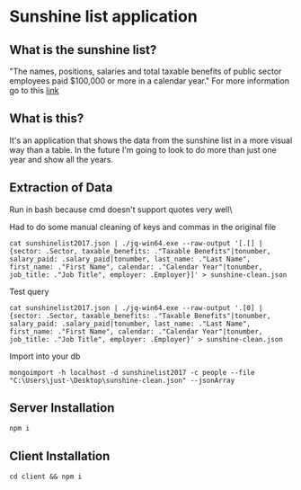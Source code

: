 # Sunshine list application

## What is the sunshine list?

"The names, positions, salaries and total taxable benefits of public sector employees paid $100,000 or more in a calendar year." For more information go to this [link](https://www.ontario.ca/page/public-sector-salary-disclosure)

## What is this?

It's an application that shows the data from the sunshine list in a more visual way than a table. In the future I'm going to look to do more than just one year and show all the years.

## Extraction of Data

Run in bash because cmd doesn't support quotes very well\

Had to do some manual cleaning of keys and commas in the original file

`cat sunshinelist2017.json | ./jq-win64.exe --raw-output '[.[] | {sector: .Sector, taxable_benefits: ."Taxable Benefits"|tonumber, salary_paid: .salary_paid|tonumber, last_name: ."Last Name", first_name: ."First Name", calendar: ."Calendar Year"|tonumber, job_title: ."Job Title", employer: .Employer}]' > sunshine-clean.json`

Test query

`cat sunshinelist2017.json | ./jq-win64.exe --raw-output '.[0] | {sector: .Sector, taxable_benefits: ."Taxable Benefits"|tonumber, salary_paid: .salary_paid|tonumber, last_name: ."Last Name", first_name: ."First Name", calendar: ."Calendar Year"|tonumber, job_title: ."Job Title", employer: .Employer}' > sunshine-clean.json`

Import into your db

`mongoimport -h localhost -d sunshinelist2017 -c people --file "C:\Users\just-\Desktop\sunshine-clean.json" --jsonArray`

## Server Installation

`npm i`

## Client Installation

`cd client && npm i`
